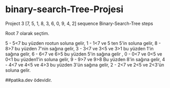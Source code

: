 # binary-search-Tree-Projesi

Project 3 [7, 5, 1, 8, 3, 6, 0, 9, 4, 2] sequence Binary-Search-Tree steps

Root 7 olarak seçtim.

5  - 5<7 bu yüzden rootun soluna gelir,
1  - 1<7 ve 5 ten 5'in soluna gelir,
8  - 8>7 bu yüzden 7'nin sağına gelir,
3  - 3<7 ve 3<5 ve 3>1 bu yüzden 1'in sağına gelir,
6  - 6<7 ve 6>5 bu yüzden 5'in sağına gelir ,
0  - 0<7 ve 0<5 ve 0<1 bu yüzden1'in soluna gelir,
9  - 9>7 ve 9>8 Bu yüzden 8'in sağına gelir,
4  - 4<7 ve 4<5 ve 4>3 bu yüzden 3'ün sağına gelir, 
2  - 2<7 ve 2<5 ve 2<3'ün soluna gelir.

##patika.dev ödevidir.

